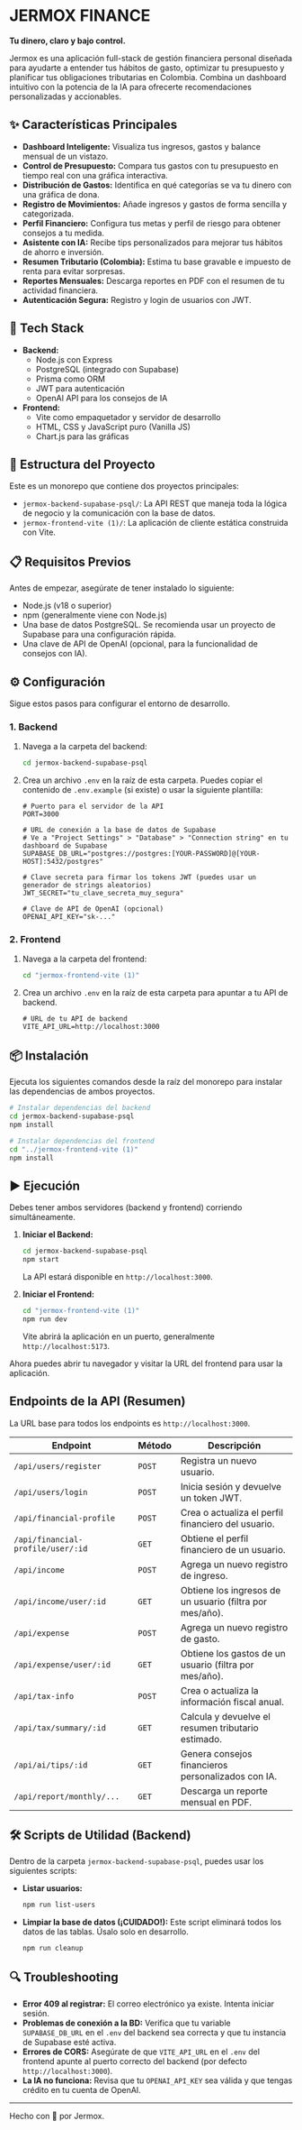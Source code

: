 ﻿# JERMOX FINANCE

**Tu dinero, claro y bajo control.**

Jermox es una aplicación full-stack de gestión financiera personal diseñada para ayudarte a entender tus hábitos de gasto, optimizar tu presupuesto y planificar tus obligaciones tributarias en Colombia. Combina un dashboard intuitivo con la potencia de la IA para ofrecerte recomendaciones personalizadas y accionables.

## ✨ Características Principales

-   **Dashboard Inteligente:** Visualiza tus ingresos, gastos y balance mensual de un vistazo.
-   **Control de Presupuesto:** Compara tus gastos con tu presupuesto en tiempo real con una gráfica interactiva.
-   **Distribución de Gastos:** Identifica en qué categorías se va tu dinero con una gráfica de dona.
-   **Registro de Movimientos:** Añade ingresos y gastos de forma sencilla y categorizada.
-   **Perfil Financiero:** Configura tus metas y perfil de riesgo para obtener consejos a tu medida.
-   **Asistente con IA:** Recibe tips personalizados para mejorar tus hábitos de ahorro e inversión.
-   **Resumen Tributario (Colombia):** Estima tu base gravable e impuesto de renta para evitar sorpresas.
-   **Reportes Mensuales:** Descarga reportes en PDF con el resumen de tu actividad financiera.
-   **Autenticación Segura:** Registro y login de usuarios con JWT.

## 🚀 Tech Stack

-   **Backend:**
    -   Node.js con Express
    -   PostgreSQL (integrado con Supabase)
    -   Prisma como ORM
    -   JWT para autenticación
    -   OpenAI API para los consejos de IA
-   **Frontend:**
    -   Vite como empaquetador y servidor de desarrollo
    -   HTML, CSS y JavaScript puro (Vanilla JS)
    -   Chart.js para las gráficas

## 📂 Estructura del Proyecto

Este es un monorepo que contiene dos proyectos principales:

-   `jermox-backend-supabase-psql/`: La API REST que maneja toda la lógica de negocio y la comunicación con la base de datos.
-   `jermox-frontend-vite (1)/`: La aplicación de cliente estática construida con Vite.

## 📋 Requisitos Previos

Antes de empezar, asegúrate de tener instalado lo siguiente:

-   Node.js (v18 o superior)
-   npm (generalmente viene con Node.js)
-   Una base de datos PostgreSQL. Se recomienda usar un proyecto de Supabase para una configuración rápida.
-   Una clave de API de OpenAI (opcional, para la funcionalidad de consejos con IA).

## ⚙️ Configuración

Sigue estos pasos para configurar el entorno de desarrollo.

### 1. Backend

1.  Navega a la carpeta del backend:
    ```bash
    cd jermox-backend-supabase-psql
    ```
2.  Crea un archivo `.env` en la raíz de esta carpeta. Puedes copiar el contenido de `.env.example` (si existe) o usar la siguiente plantilla:

    ```env
    # Puerto para el servidor de la API
    PORT=3000

    # URL de conexión a la base de datos de Supabase
    # Ve a "Project Settings" > "Database" > "Connection string" en tu dashboard de Supabase
    SUPABASE_DB_URL="postgres://postgres:[YOUR-PASSWORD]@[YOUR-HOST]:5432/postgres"

    # Clave secreta para firmar los tokens JWT (puedes usar un generador de strings aleatorios)
    JWT_SECRET="tu_clave_secreta_muy_segura"

    # Clave de API de OpenAI (opcional)
    OPENAI_API_KEY="sk-..."
    ```

### 2. Frontend

1.  Navega a la carpeta del frontend:
    ```bash
    cd "jermox-frontend-vite (1)"
    ```
2.  Crea un archivo `.env` en la raíz de esta carpeta para apuntar a tu API de backend.
    ```env
    # URL de tu API de backend
    VITE_API_URL=http://localhost:3000
    ```

## 📦 Instalación

Ejecuta los siguientes comandos desde la raíz del monorepo para instalar las dependencias de ambos proyectos.

```bash
# Instalar dependencias del backend
cd jermox-backend-supabase-psql
npm install

# Instalar dependencias del frontend
cd "../jermox-frontend-vite (1)"
npm install
```

## ▶️ Ejecución

Debes tener ambos servidores (backend y frontend) corriendo simultáneamente.

1.  **Iniciar el Backend:**
    ```bash
    cd jermox-backend-supabase-psql
    npm start
    ```
    La API estará disponible en `http://localhost:3000`.

2.  **Iniciar el Frontend:**
    ```bash
    cd "jermox-frontend-vite (1)"
    npm run dev
    ```
    Vite abrirá la aplicación en un puerto, generalmente `http://localhost:5173`.

Ahora puedes abrir tu navegador y visitar la URL del frontend para usar la aplicación.

## Endpoints de la API (Resumen)

La URL base para todos los endpoints es `http://localhost:3000`.

| Endpoint                        | Método | Descripción                                           |
| ------------------------------- | ------ | ----------------------------------------------------- |
| `/api/users/register`           | `POST` | Registra un nuevo usuario.                            |
| `/api/users/login`              | `POST` | Inicia sesión y devuelve un token JWT.                |
| `/api/financial-profile`        | `POST` | Crea o actualiza el perfil financiero del usuario.    |
| `/api/financial-profile/user/:id` | `GET`  | Obtiene el perfil financiero de un usuario.           |
| `/api/income`                   | `POST` | Agrega un nuevo registro de ingreso.                  |
| `/api/income/user/:id`          | `GET`  | Obtiene los ingresos de un usuario (filtra por mes/año). |
| `/api/expense`                  | `POST` | Agrega un nuevo registro de gasto.                    |
| `/api/expense/user/:id`         | `GET`  | Obtiene los gastos de un usuario (filtra por mes/año).  |
| `/api/tax-info`                 | `POST` | Crea o actualiza la información fiscal anual.         |
| `/api/tax/summary/:id`          | `GET`  | Calcula y devuelve el resumen tributario estimado.    |
| `/api/ai/tips/:id`              | `GET`  | Genera consejos financieros personalizados con IA.    |
| `/api/report/monthly/...`       | `GET`  | Descarga un reporte mensual en PDF.                   |

## 🛠️ Scripts de Utilidad (Backend)

Dentro de la carpeta `jermox-backend-supabase-psql`, puedes usar los siguientes scripts:

-   **Listar usuarios:**
    ```bash
    npm run list-users
    ```
-   **Limpiar la base de datos (¡CUIDADO!):** Este script eliminará todos los datos de las tablas. Úsalo solo en desarrollo.
    ```bash
    npm run cleanup
    ```

## 🔍 Troubleshooting

-   **Error 409 al registrar:** El correo electrónico ya existe. Intenta iniciar sesión.
-   **Problemas de conexión a la BD:** Verifica que tu variable `SUPABASE_DB_URL` en el `.env` del backend sea correcta y que tu instancia de Supabase esté activa.
-   **Errores de CORS:** Asegúrate de que `VITE_API_URL` en el `.env` del frontend apunte al puerto correcto del backend (por defecto `http://localhost:3000`).
-   **La IA no funciona:** Revisa que tu `OPENAI_API_KEY` sea válida y que tengas crédito en tu cuenta de OpenAI.

---

Hecho con 💚 por Jermox.
